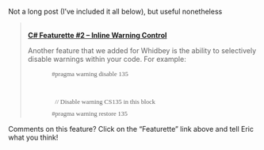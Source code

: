 Not a long post (I&#8217;ve included it all below), but useful nonetheless

<blockquote dir="ltr" style="MARGIN-RIGHT: 0px">
  <p>
    <b><br /> <a id="viewpost.ascx_TitleUrl" href="http://blogs.msdn.com/ericgu/archive/2004/04/12/112032.aspx">C# Featurette #2 &#8211; Inline Warning Control</a> </b>
  </p>
  
  <p>
    Another feature that we added for Whidbey is the ability to selectively disable warnings within your code. For example:
  </p>
  
  <p class="CodeChar" style="MARGIN: 0in 0in 6pt 0.5in">
    <font face="Lucida Console" size="2">#pragma warning disable 135</font>
  </p>
  
  <p class="CodeChar" style="MARGIN: 0in 0in 6pt 0.5in">
    <font size="2"><br /> <font face="Lucida Console"><br /> <span style="mso-spacerun: yes">&nbsp; </span>// Disable warning CS135 in this block</font><br /> </font>
  </p>
  
  <p class="CodeChar" style="MARGIN: 0in 0in 6pt 0.5in">
    <font face="Lucida Console" size="2">#pragma warning restore 135</font>
  </p>
</blockquote>

<p dir="ltr">
  Comments on this feature? Click on the &#8220;Featurette&#8221; link above and tell Eric what you think!
</p>